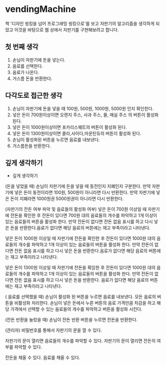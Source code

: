# vendingMachine
책 '디자인 씽킹을 넘어 프로그래밍 씽킹으로'를 보고 자판기의 알고리즘을 생각하게 되었고 이것을 바탕으로 웹 상에서 자판기를 구현해보려고 합니다.

## 첫 번째 생각
1. 손님이 자판기에 돈을 넣는다.
2. 음료를 선택한다.
3. 음료가 나온다.
4. 거스름 돈을 반환한다.

## 다각도로 접근한 생각
1. 손님이 자판기에 돈을 넣을 때 100원, 500원, 1000원, 5000원 인지 확인한다.
2. 넣은 돈이 700원이상이면 오렌지 주스, 사과 주스, 물, 매실 주스 의 버튼이 활성화 된다.
3. 넣은 돈이 1000원이상이면 포카리스웨트의 버튼이 활성화 된다.
4. 넣은 돈이 1300원이상이면 콜라,사이다,마운틴듀의 버튼이 활성화 된다.
5. 손님이 활성화된 버튼을 누르면 음료를 내보낸다.
6. 거스름돈을 반환한다.

## 깊게 생각하기
- 깊게 생각하기

(돈을 넣었을 때)
손님이 자판기에 돈을 넣을 때 동전인지 지폐인지 구분한다.
만약 자판기에 넣은 돈이 동전이라면 100원, 500원이 아니라면 다시 반환한다.
만약 자판기에 넣은 돈이 지폐라면 1000원권 5000원권이 아니라면 다시 반환한다.

(자판기의 잔돈 여부 파악 및 음료들의 활성화 여부)
넣은 돈이 700원 이상일 때 자판기에 잔돈을 확인한 후 잔돈이 있다면 700원 대의 음료들의 개수를 파악하고 1개 이상이 있는 음료들의 버튼을 활성화 한다.
만약 잔돈이 없다면 잔돈 없음 표시를 하고 다시 넣은 돈을 반환한다.음료가 없다면 해당 음료의 버튼에는 재고 부족이라고 나타낸다.

넣은 돈이 1000원 이상일 때 자판기에 잔돈을 확인한 후 잔돈이 있다면 1000원 대의 음료들의 개수를 파악하고 1개 이상이 있는 음료들의 버튼을 활성화 한다.
만약 잔돈이 없다면 잔돈 없음 표시를 하고 다시 넣은 돈을 반환한다.음료가 없다면 해당 음료의 버튼에는 재고 부족이라고 나타낸다.

넣은 돈이 1300원 이상일 때 자판기에 잔돈을 확읺한 후 잔돈이 있다면 1000원 대의 음료들의 개수를 파악하고 1개 이상이 있는 음료들의 버튼을 활성화 한다.
만약 잔돈이 없다면 잔돈 없음 표시를 하고 다시 넣은 돈을 반환한다. 음료가 없다면 해당 음료의 버튼에는 재고 부족이라고 나타낸다.

( 음료를 선택했을 때)
손님이 활성화 된 버튼을 누르면 음료를 내보낸다.
모든 음료의 버튼을 비활성화 처리한다. 
손님이 넣은 돈에서 누른 버튼의 음료 가격만큼 차감을 하고
해당 가격에서 선택할 수 있는 음료들의 개수를 파악하고 버튼을 활성화 시킨다. 

(잔돈 반환을 눌렀을 때)
손님이 잔돈 반환 버튼을 누르면 잔돈을 반환한다.


(관리자)
비밀번호를 통해서 자판기의 문을 열 수 있다.

자판기의 문이 열리면 음료들의 개수를 파악할 수 있다.
자판기의 문이 열리면 잔돈의 여부를 파악할 수 있다.

잔돈을 채울 수 있다.
음료를 채울 수 있다.
